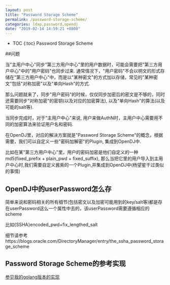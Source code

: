 ```yaml
---
layout: post
title: "Password Storage Scheme"
permalink: /password-storage-scheme/
categories: ldap,password,opendj
date: "2019-02-14 14:59:21 +0800"
---
```


* TOC
{:toc}
Password Storage Scheme

##问题

当"主用户中心"同步"第三方用户中心"里的用户数据时，可能会需要把"第三方用户中心"中的"用户密码"也同步过来. 通常情况下，"用户密码"不会以明文的形式存储在"第三方用户中心"中，而是以"某种密文"的方式加以存储，常见的"某种密文"包括"对称加密"以及"单向Hash"的方式.

那么问题就来了，同步"用户密码"的时候，仅仅同步加密后的密文是不够的，同时还需要同步"对称加密"的密钥(以及对应的加密算法), 以及"单向Hash"的算法(以及可能的salt等).

当同步完成时，对于"主用户中心"来说, 用户来做AuthN时，主用户中心需要用不同的加密算法来验证用户名和密码.

在OpenDJ里，对应的解决方案就是"Password Storage Scheme"的概念，根据需要，我们可以自定义一些"密码加解密"的Plugin, 集成到OpenDJ中.

比如在某"第三方用户中心"里，用户的密码加密是他们自定义的一种md5(fixed_prefix + plain_pwd + fixed_suffix), 那么当把它里的用户导入到主用户中心时,我们需要自定义酱紫的一个Plugin,并集成到OpenDJ中(杨望星干过类似的事情)

## OpenDJ中的userPassword怎么存

简单来说和密码相关的所有细节(包括密文以及加密可能用到的key/salt等)都是存在userPassword这么一个属性中去的，该userPassword需要遵循相应的scheme

比如{SSHA}encoded_pwd+fix_lengthed_salt

细节请参考https://blogs.oracle.com/DirectoryManager/entry/the_ssha_password_storage_scheme

## Password Storage Scheme的参考实现

[参见我的golang版本的实现](https://github.com/westwin/pss)